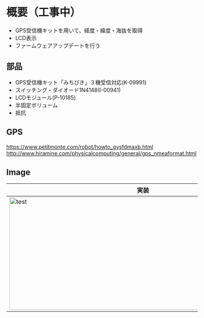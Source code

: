 # 概要（工事中）
* GPS受信機キットを用いて、経度・緯度・海抜を取得
* LCD表示
* ファームウェアアップデートを行う

## 部品
* GPS受信機キット「みちびき」３機受信対応(K-09991)
* スイッチング・ダイオード1N4148(I-00941)
* LCDモジュール(P-10185)
* 半固定ボリューム
* 抵抗

## GPS
https://www.petitmonte.com/robot/howto_gysfdmaxb.html
http://www.hiramine.com/physicalcomputing/general/gps_nmeaformat.html


## Image
|実装|
|---|
|<img src="https://github.com/tk0103/Electronic/blob/master/07_GPS/45269.jpg" alt="test" title="test" width="704" height="297">|
